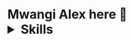 <h1>Mwangi Alex here 👋
<details>
<summary>Skills</summary>

|              Skills/Knowhow & Languages              | Rank Out of 10 |
|-----------------------------------------------------:|-----------     |
| PCB design:Kicad, Flux                               | 6              |
| Embedded Sofware development:C, C++, Keil, Cube IDE  | 4              |
| ST Architecture                                      | 5              |
| Cortex M4                                            | 4              |
</details>
 

<!--
**MoshteAlex/MoshteAlex** is a ✨ _special_ ✨ repository because its `README.md` (this file) appears on your GitHub profile.

Here are some ideas to get you started:

- 🔭 I’m currently working on ...
- 🌱 I’m currently learning ...
- 👯 I’m looking to collaborate on ...
- 🤔 I’m looking for help with ...
- 💬 Ask me about ...
- 📫 How to reach me: ...
- 😄 Pronouns: ...
- ⚡ Fun fact: ...
-->
